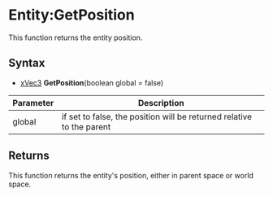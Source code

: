 # Entity:GetPosition

This function returns the entity position.

## Syntax

- [xVec3](xVec3) **GetPosition**(boolean global = false)

| Parameter | Description |
|---|---|
| global | if set to false, the position will be returned relative to the parent |

## Returns

This function returns the entity's position, either in parent space or world space.
